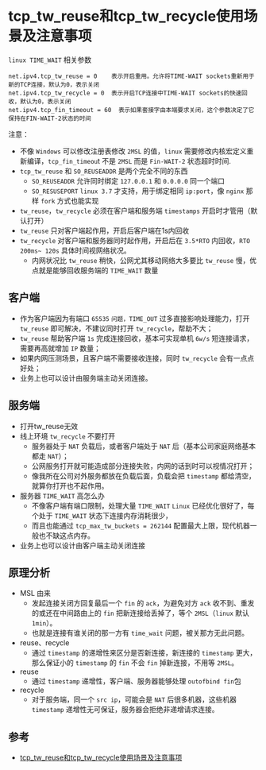 # tcp_tw_reuse和tcp_tw_recycle使用场景及注意事项

`linux TIME_WAIT` 相关参数

```text
net.ipv4.tcp_tw_reuse = 0    表示开启重用。允许将TIME-WAIT sockets重新用于新的TCP连接，默认为0，表示关闭
net.ipv4.tcp_tw_recycle = 0  表示开启TCP连接中TIME-WAIT sockets的快速回收，默认为0，表示关闭
net.ipv4.tcp_fin_timeout = 60  表示如果套接字由本端要求关闭，这个参数决定了它保持在FIN-WAIT-2状态的时间
```

注意：

- 不像 `Windows` 可以修改注册表修改 `2MSL` 的值，`linux` 需要修改内核宏定义重新编译，`tcp_fin_timeou`t 不是 `2MSL` 而是 `Fin-WAIT-2` 状态超时时间.
- `tcp_tw_reuse` 和 `SO_REUSEADDR` 是两个完全不同的东西
  - `SO_REUSEADDR` 允许同时绑定 `127.0.0.1` 和 `0.0.0.0` 同一个端口
  - `SO_RESUSEPORT` `linux 3.7` 才支持，用于绑定相同 `ip:port`，像 `nginx` 那样 `fork` 方式也能实现
- `tw_reuse`，`tw_recycle` 必须在客户端和服务端 `timestamps` 开启时才管用（默认打开）
- `tw_reuse` 只对客户端起作用，开启后客户端在1s内回收
- `tw_recycle` 对客户端和服务器同时起作用，开启后在 `3.5*RTO` 内回收，`RTO 200ms~ 120s` 具体时间视网络状况。
  - 内网状况比 `tw_reuse` 稍快，公网尤其移动网络大多要比 `tw_reuse` 慢，优点就是能够回收服务端的 `TIME_WAIT` 数量

## 客户端

- 作为客户端因为有端口 `65535` `问题，TIME_OUT` 过多直接影响处理能力，打开 `tw_reuse` 即可解决，不建议同时打开 `tw_recycle`，帮助不大；
- `tw_reuse` 帮助客户端 `1s` 完成连接回收，基本可实现单机 `6w/s` 短连接请求，需要再高就增加 `IP` 数量；
- 如果内网压测场景，且客户端不需要接收连接，同时 `tw_recycle` 会有一点点好处；
- 业务上也可以设计由服务端主动关闭连接。

## 服务端

- 打开tw_reuse无效
- 线上环境 `tw_recycle` 不要打开
  - 服务器处于 `NAT` 负载后，或者客户端处于 `NAT` 后（基本公司家庭网络基本都走 `NAT`）；
  - 公网服务打开就可能造成部分连接失败，内网的话到时可以视情况打开；
  - 像我所在公司对外服务都放在负载后面，负载会把 `timestamp` 都给清空，就算你打开也不起作用。
- 服务器 `TIME_WAIT` 高怎么办
  - 不像客户端有端口限制，处理大量 `TIME_WAIT` `Linux` 已经优化很好了，每个处于 `TIME_WAIT` 状态下连接内存消耗很少，
  - 而且也能通过 `tcp_max_tw_buckets = 262144` 配置最大上限，现代机器一般也不缺这点内存。
- 业务上也可以设计由客户端主动关闭连接

## 原理分析

- MSL 由来
  - 发起连接关闭方回复最后一个 `fin` 的 `ack`，为避免对方 `ack` 收不到、重发的或还在中间路由上的 `fin` 把新连接给丢掉了，等个 `2MSL`（`linux` 默认 `1min`）。
  - 也就是连接有谁关闭的那一方有 `time_wait` 问题，被关那方无此问题。
- reuse、recycle
  - 通过 `timestamp` 的递增性来区分是否新连接，新连接的 `timestamp` 更大，那么保证小的 `timestamp` 的 `fin` 不会 `fin` 掉新连接，不用等 `2MSL`。
- reuse
  - 通过 `timestamp` 递增性，客户端、服务器能够处理 `outofbind fin`包
- recycle
  - 对于服务端，同一个 `src ip`，可能会是 `NAT` 后很多机器，这些机器 `timestamp` 递增性无可保证，服务器会拒绝非递增请求连接。

## 参考

- [tcp_tw_reuse和tcp_tw_recycle使用场景及注意事项](https://www.cnblogs.com/lulu/p/4149312.html)
